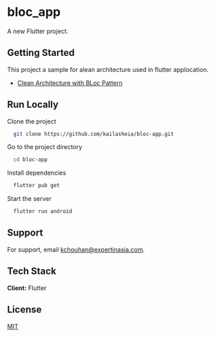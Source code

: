 # bloc_app

A new Flutter project.

## Getting Started

This project a sample for alean architecture used in flutter applocation.

- [Clean Architecture with BLoc Pattern](https://rodrigolmti.medium.com/clean-architecture-no-flutter-1888c4baa6bc)

## Run Locally

Clone the project

```bash
  git clone https://github.com/kailasheia/bloc-app.git
```

Go to the project directory

```bash
  cd bloc-app
```

Install dependencies

```bash
  flutter pub get
```

Start the server

```bash
  flutter run android
```

## Support

For support, email kchouhan@expertinasia.com.

## Tech Stack

**Client:** Flutter

## License

[MIT](https://choosealicense.com/licenses/mit/)
